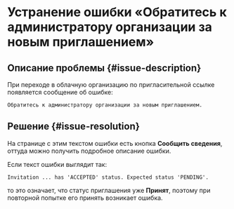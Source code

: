 # Устранение ошибки «Обратитесь к администратору организации за новым приглашением»


## Описание проблемы {#issue-description}

При переходе в облачную организацию по пригласительной ссылке появляется сообщение об ошибке:
```
Обратитесь к администратору организации за новым приглашением.
```

## Решение {#issue-resolution}

На странице с этим текстом ошибки есть кнопка **Сообщить сведения**, оттуда можно получить подробное описание ошибки.

Если текст ошибки выглядит так:

```text
Invitation ... has 'ACCEPTED' status. Expected status 'PENDING'.
```
то это означает, что статус приглашения уже **Принят**, поэтому при повторной попытке его принять возникает ошибка.
